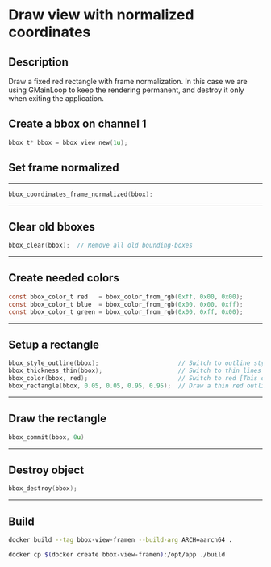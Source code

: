 # Draw view with normalized coordinates


## Description

Draw a fixed red rectangle with frame normalization. In this case we are using GMainLoop to keep the rendering permanent, and destroy it only when exiting the application.

## Create a bbox on channel 1

```c
bbox_t* bbox = bbox_view_new(1u);

```

## Set frame normalized
---

```c
bbox_coordinates_frame_normalized(bbox);

```
---

## Clear old bboxes

```c
bbox_clear(bbox);  // Remove all old bounding-boxes
```
---

## Create needed colors

```c
const bbox_color_t red   = bbox_color_from_rgb(0xff, 0x00, 0x00);
const bbox_color_t blue  = bbox_color_from_rgb(0x00, 0x00, 0xff);
const bbox_color_t green = bbox_color_from_rgb(0x00, 0xff, 0x00);
```
---

## Setup a rectangle

```c
bbox_style_outline(bbox);                      // Switch to outline style
bbox_thickness_thin(bbox);                     // Switch to thin lines
bbox_color(bbox, red);                         // Switch to red [This operation is fast!]
bbox_rectangle(bbox, 0.05, 0.05, 0.95, 0.95);  // Draw a thin red outline rectangle

```
---

## Draw the rectangle

```c
bbox_commit(bbox, 0u)

```
---

## Destroy object

```c
bbox_destroy(bbox);
```

---

## Build

```bash
docker build --tag bbox-view-framen --build-arg ARCH=aarch64 .
```
```bash
docker cp $(docker create bbox-view-framen):/opt/app ./build
```